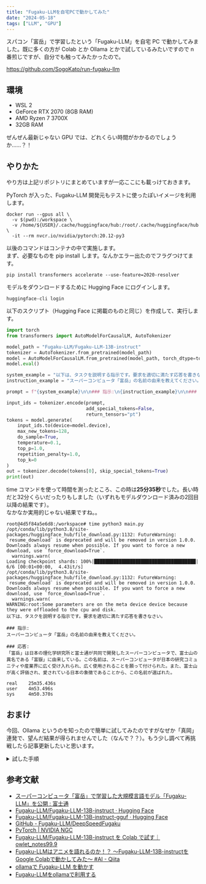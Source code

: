 ```yaml
---
title: "Fugaku-LLMを自宅PCで動かしてみた"
date: "2024-05-18"
tags: ["LLM", "GPU"]
---
```


スパコン「富岳」で学習したという「Fugaku-LLM」を自宅 PC で動かしてみました。既に多くの方が Colab とか Ollama とかで試しているみたいですので n 番煎じですが、自分でも触ってみたかったので。

https://github.com/SogoKato/run-fugaku-llm

## 環境

* WSL 2
* GeForce RTX 2070 (8GB RAM)
* AMD Ryzen 7 3700X
* 32GB RAM

ぜんぜん最新じゃない GPU では、どれくらい時間がかかるのでしょうか……？！

## やりかた

やり方は上記リポジトリにまとめていますが一応ここにも載っけておきます。

PyTorch が入った、Fugaku-LLM 開発元もテストに使ったぽいイメージを利用します。

```
docker run --gpus all \
  -v $(pwd):/workspace \
  -v /home/${USER}/.cache/huggingface/hub:/root/.cache/huggingface/hub \
  -it --rm nvcr.io/nvidia/pytorch:20.12-py3
```

以後のコマンドはコンテナの中で実施します。  
まず、必要なものを pip install します。なんかエラー出たのでフラグつけてます。

```
pip install transformers accelerate --use-feature=2020-resolver
```

モデルをダウンロードするために Hugging Face にログインします。

```
huggingface-cli login
```

以下のスクリプト（Hugging Face に掲載のものと同じ）を作成して、実行します。

```python
import torch
from transformers import AutoModelForCausalLM, AutoTokenizer

model_path = "Fugaku-LLM/Fugaku-LLM-13B-instruct"
tokenizer = AutoTokenizer.from_pretrained(model_path)
model = AutoModelForCausalLM.from_pretrained(model_path, torch_dtype=torch.bfloat16, device_map="auto")
model.eval()

system_example = "以下は、タスクを説明する指示です。要求を適切に満たす応答を書きなさい。"
instruction_example = "スーパーコンピュータ「富岳」の名前の由来を教えてください。"

prompt = f"{system_example}\n\n### 指示:\n{instruction_example}\n\n### 応答:\n"

input_ids = tokenizer.encode(prompt,
                             add_special_tokens=False,
                             return_tensors="pt")
tokens = model.generate(
    input_ids.to(device=model.device),
    max_new_tokens=128,
    do_sample=True,
    temperature=0.1,
    top_p=1.0,
    repetition_penalty=1.0,
    top_k=0
)
out = tokenizer.decode(tokens[0], skip_special_tokens=True)
print(out)
```

time コマンドを使って時間を測ったところ、この時は**25分35秒**でした。長い時だと32分くらいだったりもしました（いずれもモデルダウンロード済みの2回目以降の結果です）。  
なかなか実用的じゃない結果ですね。。

```
root@4d5f84a5e6d8:/workspace# time python3 main.py
/opt/conda/lib/python3.8/site-packages/huggingface_hub/file_download.py:1132: FutureWarning: `resume_download` is deprecated and will be removed in version 1.0.0. Downloads always resume when possible. If you want to force a new download, use `force_download=True`.
  warnings.warn(
Loading checkpoint shards: 100%|█████████████████████████████████████| 6/6 [00:01<00:00,  4.43it/s]
/opt/conda/lib/python3.8/site-packages/huggingface_hub/file_download.py:1132: FutureWarning: `resume_download` is deprecated and will be removed in version 1.0.0. Downloads always resume when possible. If you want to force a new download, use `force_download=True`.
  warnings.warn(
WARNING:root:Some parameters are on the meta device device because they were offloaded to the cpu and disk.
以下は、タスクを説明する指示です。要求を適切に満たす応答を書きなさい。

### 指示:
スーパーコンピュータ「富岳」の名前の由来を教えてください。

### 応答:
「富岳」は日本の理化学研究所と富士通が共同で開発したスーパーコンピュータで、富士山の異名である「富嶽」に由来している。この名前は、スーパーコンピュータが日本の研究コミュニティや産業界に広く受け入れられ、広く使用されることを願って付けられた。また、富士山が高く評価され、愛されている日本の象徴であることから、この名前が選ばれた。

real    25m35.436s
user    4m53.496s
sys     4m50.370s
```

## おまけ

今回、Ollama というのを知ったので簡単に試してみたのですがなぜか「真岡」連発で、望んだ結果が得られませんでした（なんで？？）。もう少し調べて再挑戦したら記事更新したいと思います。

<details>
<summary>試した手順</summary>

Fugaku-LLM-13B-instruct-0325b-q5_k_m.gguf をダウンロードしておく

`Modelfile` は [ollamaで Fugaku-LLM を動かす](https://zenn.dev/hellorusk/articles/94bf32ea09ba26) から拝借しました（[Fugaku-LLMをollamaで利用する](https://zenn.dev/tos_kamiya/articles/9d8ce89bb933b1) からお借りしても結局「真岡」だったのは同じ）。

```
$ docker run --gpus all \
  -v $(pwd):/workspace \
  -v /home/${USER}/.ollama:/root/.ollama \
  -p 11434:11434 \
  --name ollama \
  -it --rm ollama/ollama:0.1.38
```

```
$ docker exec ollama \
  ollama create fugaku-llm-13b-instruct -f /workspace/Modelfile
transferring model data 
using existing layer sha256:b6999c1a64a531726fa1a6f10459f477c1016cc72212401fc9affbb29b1bc7fb 
using existing layer sha256:a4e0782577a830dbeb8403285a149e70b5cdc22cbd149b733084be91a229abe2 
using existing layer sha256:7062f767f7a9e848e484bc1df8c7b13fa08482ba42ffc3eba985d8f7a7e00eed 
using existing layer sha256:015be5bf83215a3cfe0918304447348731d6421e9d1e840c5c25938a88ea9fb3 
using existing layer sha256:e513a77c156e5870c681a34d831367325595410e4223085d847714c17b6afddc 
writing manifest 
success
```

```
$ docker exec -it ollama \
  ollama run fugaku-llm-13b-instruct
>>> スーパーコンピュータ「富岳」の名前の由来を教えてください。
真岡真岡真岡真岡真岡真岡真岡真岡真岡真岡真岡真岡真岡真岡真岡真岡真岡真岡真岡真岡真岡真岡真岡真岡真岡真岡真岡真岡真岡真岡真岡
```

</details>

## 参考文献

* [スーパーコンピュータ「富岳」で学習した大規模言語モデル「Fugaku-LLM」を公開 : 富士通](https://pr.fujitsu.com/jp/news/2024/05/10.html)
* [Fugaku-LLM/Fugaku-LLM-13B-instruct · Hugging Face](https://huggingface.co/Fugaku-LLM/Fugaku-LLM-13B-instruct)
* [Fugaku-LLM/Fugaku-LLM-13B-instruct-gguf · Hugging Face](https://huggingface.co/Fugaku-LLM/Fugaku-LLM-13B-instruct-gguf)
* [GitHub - Fugaku-LLM/DeepSpeedFugaku](https://github.com/Fugaku-LLM/DeepSpeedFugaku)
* [PyTorch | NVIDIA NGC](https://catalog.ngc.nvidia.com/orgs/nvidia/containers/pytorch)
* [Fugaku-LLM/Fugaku-LLM-13B-instruct を Colab で試す｜owlet_notes99.9](https://note.com/owlet_notes/n/nd144bd2d1dc1#93b6f5fe-3777-427a-b52a-a5c21ab27024)
* [Fugaku-LLMはアニメを語れるのか！？ ～Fugaku-LLM-13B-instructをGoogle Colabで動かしてみた～ #AI - Qiita](https://qiita.com/kit/items/5d8f2c80ed3e939fc8bb)
* [ollamaで Fugaku-LLM を動かす](https://zenn.dev/hellorusk/articles/94bf32ea09ba26)
* [Fugaku-LLMをollamaで利用する](https://zenn.dev/tos_kamiya/articles/9d8ce89bb933b1)
